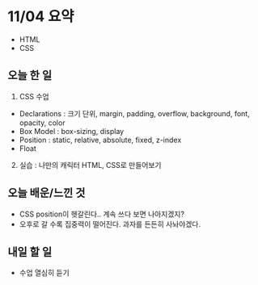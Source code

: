# 11/04 요약
- HTML
- CSS

## 오늘 한 일
1. CSS 수업
- Declarations : 크기 단위, margin, padding, overflow, background, font, opacity, color
- Box Model : box-sizing, display
- Position : static, relative, absolute, fixed, z-index
- Float

2. 실습 : 나만의 캐릭터 HTML, CSS로 만들어보기

## 오늘 배운/느낀 것
- CSS position이 헷갈린다.. 계속 쓰다 보면 나아지겠지?
- 오후로 갈 수록 집중력이 떨어진다. 과자를 든든히 사놔야겠다.

## 내일 할 일
- 수업 열심히 듣기